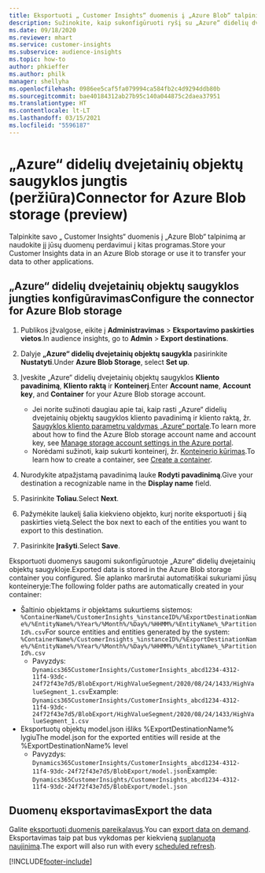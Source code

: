 ```yaml
---
title: Eksportuoti „ Customer Insights“ duomenis į „Azure Blob“ talpinimą
description: Sužinokite, kaip sukonfigūruoti ryšį su „Azure“ didelių dvejetainių objektų saugykla.
ms.date: 09/18/2020
ms.reviewer: mhart
ms.service: customer-insights
ms.subservice: audience-insights
ms.topic: how-to
author: phkieffer
ms.author: philk
manager: shellyha
ms.openlocfilehash: 0986ee5caf5fa079994ca584fb2c4d9294ddb80b
ms.sourcegitcommit: bae40184312ab27b95c140a044875c2daea37951
ms.translationtype: HT
ms.contentlocale: lt-LT
ms.lasthandoff: 03/15/2021
ms.locfileid: "5596187"
---
```

# <a name="connector-for-azure-blob-storage-preview"></a><span data-ttu-id="27ef7-103">„Azure“ didelių dvejetainių objektų saugyklos jungtis (peržiūra)</span><span class="sxs-lookup"><span data-stu-id="27ef7-103">Connector for Azure Blob storage (preview)</span></span>

<span data-ttu-id="27ef7-104">Talpinkite savo „ Customer Insights“ duomenis į „Azure Blob“ talpinimą ar naudokite jį jūsų duomenų perdavimui į kitas programas.</span><span class="sxs-lookup"><span data-stu-id="27ef7-104">Store your Customer Insights data in an Azure Blob storage or use it to transfer your data to other applications.</span></span>

## <a name="configure-the-connector-for-azure-blob-storage"></a><span data-ttu-id="27ef7-105">„Azure“ didelių dvejetainių objektų saugyklos jungties konfigūravimas</span><span class="sxs-lookup"><span data-stu-id="27ef7-105">Configure the connector for Azure Blob storage</span></span>

1. <span data-ttu-id="27ef7-106">Publikos įžvalgose, eikite į **Administravimas** > **Eksportavimo paskirties vietos**.</span><span class="sxs-lookup"><span data-stu-id="27ef7-106">In audience insights, go to **Admin** > **Export destinations**.</span></span>

1. <span data-ttu-id="27ef7-107">Dalyje **„Azure“ didelių dvejetainių objektų saugykla** pasirinkite **Nustatyti**.</span><span class="sxs-lookup"><span data-stu-id="27ef7-107">Under **Azure Blob Storage**, select **Set up**.</span></span>

1. <span data-ttu-id="27ef7-108">Įveskite „Azure“ didelių dvejetainių objektų saugyklos **Kliento pavadinimą**, **Kliento raktą** ir **Konteinerį**.</span><span class="sxs-lookup"><span data-stu-id="27ef7-108">Enter **Account name**, **Account key**, and **Container** for your Azure Blob storage account.</span></span>
    - <span data-ttu-id="27ef7-109">Jei norite sužinoti daugiau apie tai, kaip rasti „Azure“ didelių dvejetainių objektų saugyklos kliento pavadinimą ir kliento raktą, žr. [Saugyklos kliento parametrų valdymas „Azure“ portale](/azure/storage/common/storage-account-manage).</span><span class="sxs-lookup"><span data-stu-id="27ef7-109">To learn more about how to find the Azure Blob storage account name and account key, see [Manage storage account settings in the Azure portal](/azure/storage/common/storage-account-manage).</span></span>
    - <span data-ttu-id="27ef7-110">Norėdami sužinoti, kaip sukurti konteinerį, žr. [Konteinerio kūrimas](/azure/storage/blobs/storage-quickstart-blobs-portal#create-a-container).</span><span class="sxs-lookup"><span data-stu-id="27ef7-110">To learn how to create a container, see [Create a container](/azure/storage/blobs/storage-quickstart-blobs-portal#create-a-container).</span></span>

1. <span data-ttu-id="27ef7-111">Nurodykite atpažįstamą pavadinimą lauke **Rodyti pavadinimą**.</span><span class="sxs-lookup"><span data-stu-id="27ef7-111">Give your destination a recognizable name in the **Display name** field.</span></span>

1. <span data-ttu-id="27ef7-112">Pasirinkite **Toliau**.</span><span class="sxs-lookup"><span data-stu-id="27ef7-112">Select **Next**.</span></span>

1. <span data-ttu-id="27ef7-113">Pažymėkite laukelį šalia kiekvieno objekto, kurį norite eksportuoti į šią paskirties vietą.</span><span class="sxs-lookup"><span data-stu-id="27ef7-113">Select the box next to each of the entities you want to export to this destination.</span></span>

1. <span data-ttu-id="27ef7-114">Pasirinkite **Įrašyti**.</span><span class="sxs-lookup"><span data-stu-id="27ef7-114">Select **Save**.</span></span>

<span data-ttu-id="27ef7-115">Eksportuoti duomenys saugomi sukonfigūruotoje „Azure“ didelių dvejetainių objektų saugykloje.</span><span class="sxs-lookup"><span data-stu-id="27ef7-115">Exported data is stored in the Azure Blob storage container you configured.</span></span> <span data-ttu-id="27ef7-116">Šie aplanko maršrutai automatiškai sukuriami jūsų konteineryje:</span><span class="sxs-lookup"><span data-stu-id="27ef7-116">The following folder paths are automatically created in your container:</span></span>

- <span data-ttu-id="27ef7-117">Šaltinio objektams ir objektams sukurtiems sistemos: `%ContainerName%/CustomerInsights_%instanceID%/%ExportDestinationName%/%EntityName%/%Year%/%Month%/%Day%/%HHMM%/%EntityName%_%PartitionId%.csv`</span><span class="sxs-lookup"><span data-stu-id="27ef7-117">For source entities and entities generated by the system: `%ContainerName%/CustomerInsights_%instanceID%/%ExportDestinationName%/%EntityName%/%Year%/%Month%/%Day%/%HHMM%/%EntityName%_%PartitionId%.csv`</span></span>
  - <span data-ttu-id="27ef7-118">Pavyzdys: `Dynamics365CustomerInsights/CustomerInsights_abcd1234-4312-11f4-93dc-24f72f43e7d5/BlobExport/HighValueSegment/2020/08/24/1433/HighValueSegment_1.csv`</span><span class="sxs-lookup"><span data-stu-id="27ef7-118">Example: `Dynamics365CustomerInsights/CustomerInsights_abcd1234-4312-11f4-93dc-24f72f43e7d5/BlobExport/HighValueSegment/2020/08/24/1433/HighValueSegment_1.csv`</span></span>
- <span data-ttu-id="27ef7-119">Eksportuotų objektų model.json išliks %ExportDestinationName% lygiu</span><span class="sxs-lookup"><span data-stu-id="27ef7-119">The model.json for the exported entities will reside at the %ExportDestinationName% level</span></span>
  - <span data-ttu-id="27ef7-120">Pavyzdys: `Dynamics365CustomerInsights/CustomerInsights_abcd1234-4312-11f4-93dc-24f72f43e7d5/BlobExport/model.json`</span><span class="sxs-lookup"><span data-stu-id="27ef7-120">Example: `Dynamics365CustomerInsights/CustomerInsights_abcd1234-4312-11f4-93dc-24f72f43e7d5/BlobExport/model.json`</span></span>

## <a name="export-the-data"></a><span data-ttu-id="27ef7-121">Duomenų eksportavimas</span><span class="sxs-lookup"><span data-stu-id="27ef7-121">Export the data</span></span>

<span data-ttu-id="27ef7-122">Galite [eksportuoti duomenis pareikalavus](export-destinations.md#export-data-on-demand).</span><span class="sxs-lookup"><span data-stu-id="27ef7-122">You can [export data on demand](export-destinations.md#export-data-on-demand).</span></span> <span data-ttu-id="27ef7-123">Eksportavimas taip pat bus vykdomas per kiekvieną [suplanuotą naujinimą](system.md#schedule-tab).</span><span class="sxs-lookup"><span data-stu-id="27ef7-123">The export will also run with every [scheduled refresh](system.md#schedule-tab).</span></span>


[!INCLUDE[footer-include](../includes/footer-banner.md)]